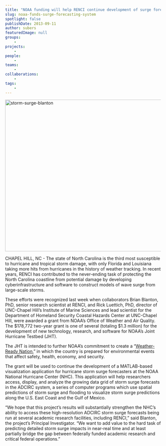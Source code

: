 ```yaml
---
title: "NOAA funding will help RENCI continue development of surge forecasting system"
slug: noaa-funds-surge-forecasting-system
spotlight: false
publishDate: 2013-09-11
author: subers
featuredImage: null
groups:
    - 
projects:
    - 
people:
    - 
teams: 
    - 
collaborations:
    - 
tags:
    - 
---
```

<a href="http://www.renci.org/wp-content/uploads/2013/09/storm-surge-blanton.jpg"><img class="alignnone size-news-large wp-image-12536" alt="storm-surge-blanton" src="http://www.renci.org/wp-content/uploads/2013/09/storm-surge-blanton-640x490.jpg" width="640" height="490" /></a>

CHAPEL HILL, NC - The state of North Carolina is the third most susceptible to hurricane and tropical storm damage, with only Florida and Louisiana taking more hits from hurricanes in the history of weather tracking. In recent years, RENCI has contributed to the never-ending task of protecting the North Carolina coastline from potential damage by developing cyberinfrastructure and software to construct models of wave surge from large-scale storms.  <!--more-->

These efforts were recognized last week when collaborators Brian Blanton, PhD, senior research scientist at RENCI, and Rick Luettich, PhD, director of UNC-Chapel Hill’s Institute of Marine Sciences and lead scientist for the Department of Homeland Security Coastal Hazards Center at UNC-Chapel Hill, were awarded a grant from NOAA’s Office of Weather and Air Quality. The $178,772 two-year grant is one of several (totaling $1.3 million) for the development of new technology, research, and software for NOAA’s Joint Hurricane Testbed (JHT).

The JHT is intended to further NOAA’s commitment to create a “<a href="http://www.nws.noaa.gov/com/weatherreadynation/" target="_blank">Weather-Ready Nation</a>,” in which the country is prepared for environmental events that affect safety, health, economy, and security.

The grant will be used to continue the development of a MATLAB-based visualization application for hurricane storm surge forecasters at the NOAA National Hurricane Center (NHC). This application will help researchers access, display, and analyze the growing data grid of storm surge forecasts in the ADCIRC system, a series of computer programs which use spatial predictions of storm surge and flooding to visualize storm surge predictions along the U.S. East Coast and the Gulf of Mexico.

“We hope that this project’s results will substantially strengthen the NHC’s ability to access these high-resolution ADCIRC storm surge forecasts being run at several academic research facilities, including RENCI,” said Blanton, the project’s Principal Investigator. “We want to add value to the hard task of predicting detailed storm surge impacts in near-real time and at least partially bridge the gap between federally funded academic research and critical federal operations.”
